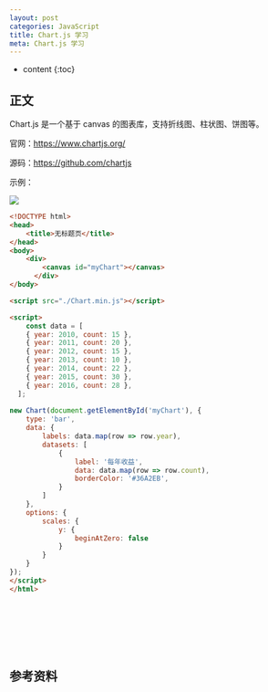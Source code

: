 ```yaml
---
layout: post
categories: JavaScript
title: Chart.js 学习
meta: Chart.js 学习
---
```

* content
{:toc}

## 正文

Chart.js 是一个基于 canvas 的图表库，支持折线图、柱状图、饼图等。

官网：<https://www.chartjs.org/>

源码：<https://github.com/chartjs>

示例：

![]({{site.baseurl}}/images/20250729/20250729113832.png)

```html
<!DOCTYPE html>
<head>  
    <title>无标题页</title>  
</head>  
<body>  
    <div>
        <canvas id="myChart"></canvas>
      </div>      
</body>  

<script src="./Chart.min.js"></script>

<script>
    const data = [
    { year: 2010, count: 15 },
    { year: 2011, count: 20 },
    { year: 2012, count: 15 },
    { year: 2013, count: 10 },
    { year: 2014, count: 22 },
    { year: 2015, count: 30 },
    { year: 2016, count: 28 },
  ];
  
new Chart(document.getElementById('myChart'), {
    type: 'bar',
    data: {
        labels: data.map(row => row.year),
        datasets: [
            {
                label: '每年收益',
                data: data.map(row => row.count),
                borderColor: '#36A2EB',
            }
        ]
    },
    options: {
        scales: {
            y: {
                beginAtZero: false
            }
        }
    }
});
</script>
</html>  
```



<br/><br/><br/><br/><br/>
## 参考资料 


